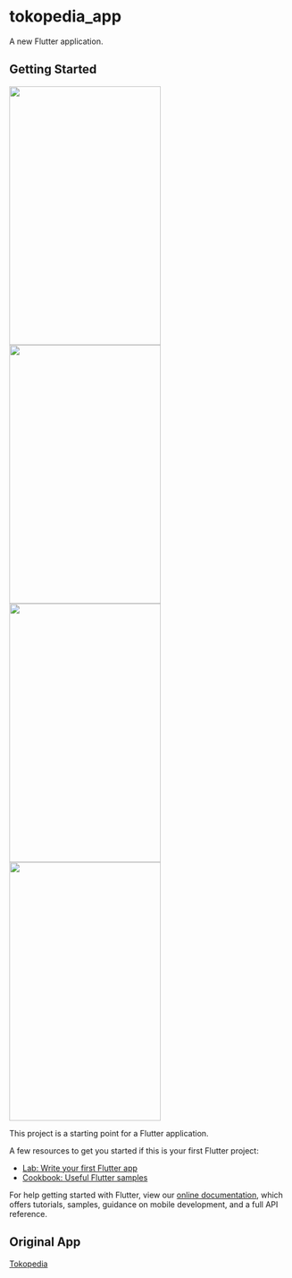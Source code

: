 # tokopedia_app

A new Flutter application.

## Getting Started

<img src="https://github.com/wakdyan/Flutter-Tokopedia-UI/blob/master/screenshot/flutter_01.png?raw=true" width="271" height="462" />
<img src="https://github.com/wakdyan/Flutter-Tokopedia-UI/blob/master/screenshot/flutter_02.png?raw=true" width="271" height="462" />
<img src="https://github.com/wakdyan/Flutter-Tokopedia-UI/blob/master/screenshot/flutter_03.png?raw=true" width="271" height="462" />
<img src="https://github.com/wakdyan/Flutter-Tokopedia-UI/blob/master/screenshot/flutter_04.png?raw=true" width="271" height="462" />

This project is a starting point for a Flutter application.

A few resources to get you started if this is your first Flutter project:

- [Lab: Write your first Flutter app](https://flutter.dev/docs/get-started/codelab)
- [Cookbook: Useful Flutter samples](https://flutter.dev/docs/cookbook)

For help getting started with Flutter, view our
[online documentation](https://flutter.dev/docs), which offers tutorials,
samples, guidance on mobile development, and a full API reference.

## Original App
[Tokopedia](https://play.google.com/store/apps/details?id=com.tokopedia.tkpd&hl=in)
